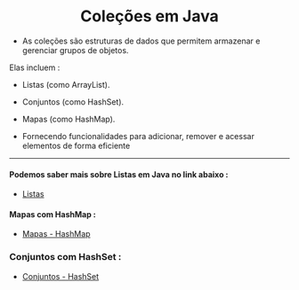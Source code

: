 <h1 align="center">Coleções em Java</h1>

  - As coleções são estruturas de dados que permitem armazenar e gerenciar grupos de objetos.
   
  Elas incluem :
  - Listas (como ArrayList).
  - Conjuntos (como HashSet).
  - Mapas (como HashMap).
  
  - Fornecendo funcionalidades para adicionar, remover e acessar elementos de forma eficiente

___
#### Podemos saber mais sobre Listas em Java no link abaixo :

  - [Listas](https://github.com/henferreirapro/estudos-java/tree/5-listas)

#### Mapas com HashMap :
  
  - [Mapas - HashMap](https://github.com/henferreirapro/estudos-java/blob/6-colecoes/1-hashmap.md)

### Conjuntos com HashSet :

  - [Conjuntos - HashSet](https://github.com/henferreirapro/estudos-java/blob/6-colecoes/2-hashset.md)